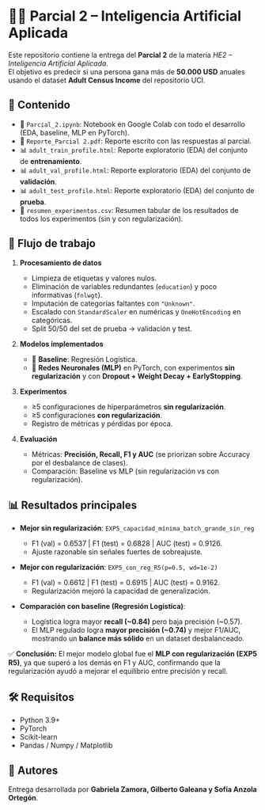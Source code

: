 # 🧑‍💻 Parcial 2 – Inteligencia Artificial Aplicada

Este repositorio contiene la entrega del **Parcial 2** de la materia *HE2 – Inteligencia Artificial Aplicada*.  
El objetivo es predecir si una persona gana más de **50.000 USD** anuales usando el dataset **Adult Census Income** del repositorio UCI.

## 📂 Contenido
- 📓 `Parcial_2.ipynb`: Notebook en Google Colab con todo el desarrollo (EDA, baseline, MLP en PyTorch).  
- 📄 `Reporte_Parcial 2.pdf`: Reporte escrito con las respuestas al parcial.  
- 📊 `adult_train_profile.html`: Reporte exploratorio (EDA) del conjunto de **entrenamiento**.  
- 📊 `adult_val_profile.html`: Reporte exploratorio (EDA) del conjunto de **validación**.  
- 📊 `adult_test_profile.html`: Reporte exploratorio (EDA) del conjunto de **prueba**.  
- 📑 `resumen_experimentos.csv`: Resumen tabular de los resultados de todos los experimentos (sin y con regularización).  

## 🚀 Flujo de trabajo
1. **Procesamiento de datos**  
   - Limpieza de etiquetas y valores nulos.  
   - Eliminación de variables redundantes (`education`) y poco informativas (`fnlwgt`).  
   - Imputación de categorías faltantes con `"Unknown"`.  
   - Escalado con `StandardScaler` en numéricas y `OneHotEncoding` en categóricas.  
   - Split 50/50 del set de prueba → validación y test.  

2. **Modelos implementados**  
   - 🔹 **Baseline**: Regresión Logística.  
   - 🔹 **Redes Neuronales (MLP)** en PyTorch, con experimentos **sin regularización** y con **Dropout + Weight Decay + EarlyStopping**.  

3. **Experimentos**  
   - ≥5 configuraciones de hiperparámetros **sin regularización**.  
   - ≥5 configuraciones **con regularización**.  
   - Registro de métricas y pérdidas por época.  

4. **Evaluación**  
   - Métricas: **Precisión, Recall, F1 y AUC** (se priorizan sobre Accuracy por el desbalance de clases).  
   - Comparación: Baseline vs MLP (sin regularización vs con regularización).  

## 📊 Resultados principales
- **Mejor sin regularización**: `EXP5_capacidad_mínima_batch_grande_sin_reg`  
  - F1 (val) = 0.6537 | F1 (test) = 0.6828 | AUC (test) = 0.9126.  
  - Ajuste razonable sin señales fuertes de sobreajuste.  

- **Mejor con regularización**: `EXP5_con_reg_R5(p=0.5, wd=1e-2)`  
  - F1 (val) = 0.6612 | F1 (test) = 0.6915 | AUC (test) = 0.9162.  
  - Regularización mejoró la capacidad de generalización.  

- **Comparación con baseline (Regresión Logística)**:  
  - Logística logra mayor **recall (~0.84)** pero baja precisión (~0.57).  
  - El MLP regulado logra **mayor precisión (~0.74)** y mejor F1/AUC, mostrando un **balance más sólido** en un dataset desbalanceado.  

✅ **Conclusión:** El mejor modelo global fue el **MLP con regularización (EXP5 R5)**, ya que superó a los demás en F1 y AUC, confirmando que la regularización ayudó a mejorar el equilibrio entre precisión y recall.  

## 🛠️ Requisitos
- Python 3.9+  
- PyTorch  
- Scikit-learn  
- Pandas / Numpy / Matplotlib  

## 🙌 Autores
Entrega desarrollada por **Gabriela Zamora, Gilberto Galeana y Sofía Anzola Ortegón**.  

